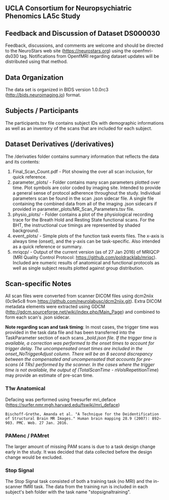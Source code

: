 ## UCLA Consortium for Neuropsychiatric Phenomics LA5c Study

## Feedback and Discussion of Dataset DS000030

Feedback, discussions, and comments are welcome and should be directed to the NeuroStars web site (https://neurostars.org) using the openfmri-ds030 tag. Notifications from OpenfMRI regarding dataset updates will be distributed using that method.

## Data Organization

The data set is organized in BIDS version 1.0.0rc3 (http://bids.neuroimaging.io) format.

## Subjects / Participants
The participants.tsv file contains subject IDs with demographic informations as well as an inventory of the scans that are included for each subject.

## Dataset Derivatives (/derivatives)
The /derivaties folder contains summary information that reflects the data and its contents:

1. Final_Scan_Count.pdf - Plot showing the over all scan inclusion, for quick reference.
2. parameter_plots/ - Folder contains many scan parameters plotted over time. Plot symbols are color coded by imaging site. Intended to provide a general sense of protocol adherence throughout the study. Individual parameters scan be found in the scan .json sidecar file. A single file containing the combined data from all of the imaging .json sidecars if provided in parameter_plots/MR_Scan_Parameters.tsv file.
3. physio_plots/ - Folder contains a plot of the physiological recording trace for the Breath Hold and Resting State functional scans. For the BHT, the instructional cue timings are represented by shaded background.
4. event_plots/ - Simple plots of the function task events files. The x-axis is always time (onset), and the y-axis can be task-specific. Also intended as a quick reference or summary.
5. mriqcp/ - Output of the current version (as of 27 Jan 2016) of MRIQCP (MRI Quality Control Protocol: https://github.com/poldracklab/mriqc). Included are numeric results of anatomical and functional protocols as well as single subject results plotted against group distribution.

## Scan-specific Notes

All scan files were converted from scanner DICOM files using dcm2niix (0c9e5c8 from https://github.com/neurolabusc/dcm2niix.git). Extra DICOM metadata elements were extracted using GDCM (http://gdcm.sourceforge.net/wiki/index.php/Main_Page) and combined to form each scan's .json sidecar.

**Note regarding scan and task timing**: In most cases, the trigger time was provided in the task data file and has been transferred into the TaskParameter section of each scans *_bold.json file. If the trigger time is available, a correction was performed to the onset times to account for trigger delay. The uncompensated onset times are included in the onset_NoTriggerAdjust column. There will be an 8 second discrepancy between the compensated and uncompensated that accounts for pre-scans (4 TRs) performed by the scanner. In the cases where the trigger time is not available, the output of (TotalScanTime - nVols*RepetitionTime) may provide an estimate of pre-scan time.

### T1w Anatomical
Defacing was performed using freesurfer mri_deface (https://surfer.nmr.mgh.harvard.edu/fswiki/mri_deface)

    Bischoff-Grethe, Amanda et al. "A Technique for the Deidentification of Structural Brain MR Images." Human brain mapping 28.9 (2007): 892–903. PMC. Web. 27 Jan. 2016.

### PAMenc / PAMret
The larger amount of missing PAM scans is due to a task design change early in the study. It was decided that data collected before the design change would be excluded.

### Stop Signal
The Stop Signal task consisted of both a training task (no MRI) and the in-scanner fMRI task. The data from the training run is included in each subject's beh folder with the task name "stopsignaltraining".

